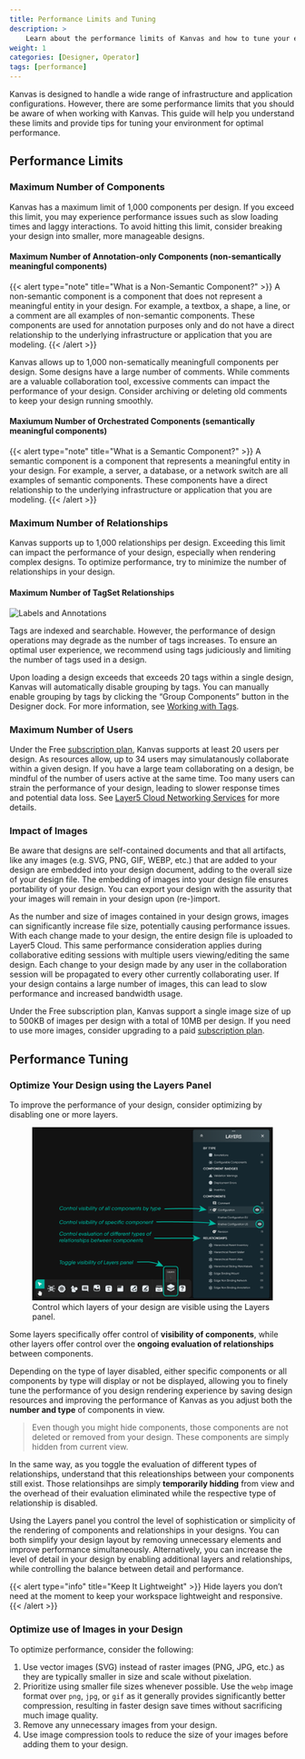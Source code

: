 ```yaml
---
title: Performance Limits and Tuning
description: >
    Learn about the performance limits of Kanvas and how to tune your environment for optimal performance.
weight: 1
categories: [Designer, Operator]
tags: [performance]
---
```


Kanvas is designed to handle a wide range of infrastructure and application configurations. However, there are some performance limits that you should be aware of when working with Kanvas. This guide will help you understand these limits and provide tips for tuning your environment for optimal performance.

## Performance Limits

### Maximum Number of Components

Kanvas has a maximum limit of 1,000 components per design. If you exceed this limit, you may experience performance issues such as slow loading times and laggy interactions. To avoid hitting this limit, consider breaking your design into smaller, more manageable designs.

<!--
#### Maximum Number of Components per Layer
  Needs a follow up -->

<!--
#### Maximum Number of Relationship
  Needs a follow up -->

#### Maximum Number of Annotation-only Components (non-semantically meaningful components)

{{< alert type="note" title="What is a Non-Semantic Component?" >}}
A non-semantic component is a component that does not represent a meaningful entity in your design. For example, a textbox, a shape, a line, or a comment are all examples of non-semantic components. These components are used for annotation purposes only and do not have a direct relationship to the underlying infrastructure or application that you are modeling.
{{< /alert >}}

Kanvas allows up to 1,000 non-sematically meaningfull components per design. Some designs have a large number of comments. While comments are a valuable collaboration tool, excessive comments can impact the performance of your design. Consider archiving or deleting old comments to keep your design running smoothly.

#### Maxiumum Number of Orchestrated Components (semantically meaningful components)

{{< alert type="note" title="What is a Semantic Component?" >}}
A semantic component is a component that represents a meaningful entity in your design. For example, a server, a database, or a network switch are all examples of semantic components. These components have a direct relationship to the underlying infrastructure or application that you are modeling.
{{< /alert >}}

### Maximum Number of Relationships

Kanvas supports up to 1,000 relationships per design. Exceeding this limit can impact the performance of your design, especially when rendering complex designs. To optimize performance, try to minimize the number of relationships in your design.

#### Maximum Number of TagSet Relationships

![Labels and Annotations](../../designer/tagsets/group-components.png)

Tags are indexed and searchable. However, the performance of design operations may degrade as the number of tags increases. To ensure an optimal user experience, we recommend using tags judiciously and limiting the number of tags used in a design.

Upon loading a design exceeds that exceeds 20 tags within a single design, Kanvas will automatically disable grouping by tags. You can manually enable grouping by tags by clicking the “Group Components” button in the Designer dock. For more information, see [Working with Tags](/kanvas/designer/tagsets/).

<!--
#### Maximum Number of Relationships per Component
  Needs a follow up -->

### Maximum Number of Users

Under the Free [subscription plan](https://layer5.io/pricing), Kanvas supports at least 20 users per design. As resources allow, up to 34 users may simulatanously collaborate within a given design. If you have a large team collaborating on a design, be mindful of the number of users active at the same time. Too many users can strain the performance of your design, leading to slower response times and potential data loss. See [Layer5 Cloud Networking Services](/cloud/self-hosted/planning/peer-to-peer-communication) for more details.

### Impact of Images

Be aware that designs are self-contained documents and that all artifacts, like any images (e.g. SVG, PNG, GIF, WEBP, etc.) that are added to your design are embedded into your design document, adding to the overall size of your design file. The embedding of images into your design file ensures portability of your design. You can export your design with the assurity that your images will remain in your design upon (re-)import.

As the number and size of images contained in your design grows, images can significantly increase file size, potentially causing performance issues. With each change made to your design, the entire design file is uploaded to Layer5 Cloud. This same performance consideration applies during collaborative editing sessions with multiple users viewing/editing the same design. Each change to your design made by any user in the collaboration session will be propagated to every other currently collaborating user. If your design contains a large number of images, this can lead to slow performance and increased bandwidth usage.

Under the Free subscription plan, Kanvas support a single image size of up to 500KB of images per design with a total of 10MB per design. If you need to use more images, consider upgrading to a paid [subscription plan](https://layer5.io/pricing).

## Performance Tuning

### Optimize Your Design using the Layers Panel

To improve the performance of your design, consider optimizing by disabling one or more layers.

<figure>
  <img src="./layers-panel.png" alt="Layers panel in Kanvas Designer" />
  <figcaption>Control which layers of your design are visible using the Layers panel.</figcaption>
</figure>

Some layers specifically offer control of **visibility of components**, while other layers offer control over the **ongoing evaluation of relationships** between components. 

Depending on the type of layer disabled, either specific components or all components by type will display or not be displayed, allowing you to finely tune the performance of you design rendering experience by saving design resources and improving the performance of Kanvas as you adjust both the **number and type** of components in view. 

> Even though you might hide components, those components are not deleted or removed from your design. These components are simply hidden from current view.

In the same way, as you toggle the evaluation of different types of relationships, understand that this releationships between your components still exist. Those relationsihps are simply **temporarily hidding** from view and the overhead of their evaluation eliminated while the respective type of relationship is disabled.

Using the Layers panel you control the level of sophistication or simplicity of the rendering of components and relationships in your designs. You can both simplify your design layout by removing unnecessary elements and improve performance simultaneously. Alternatively, you can increase the level of detail in your design by enabling additional layers and relationships, while controlling the balance between detail and performance.

{{< alert type="info" title="Keep It Lightweight" >}}
Hide layers you don’t need at the moment to keep your workspace lightweight and responsive.
{{< /alert >}}

### Optimize use of Images in your Design

To optimize performance, consider the following:

1. Use vector images (SVG) instead of raster images (PNG, JPG, etc.) as they are typically smaller in size and scale without pixelation.
2. Prioritize using smaller file sizes whenever possible. Use the `webp` image format over `png`, `jpg`, or `gif` as it generally provides significantly better compression, resulting in faster design save times without sacrificing much image quality.
3. Remove any unnecessary images from your design.
4. Use image compression tools to reduce the size of your images before adding them to your design.
